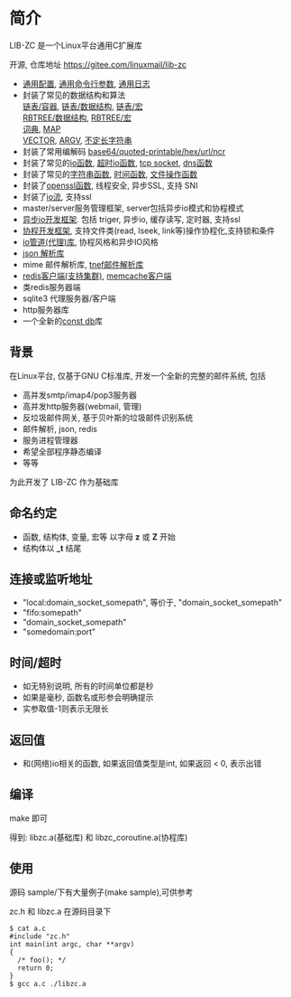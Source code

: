 <A name="readme_md" id="readme_md"></A>

# 简介
LIB-ZC 是一个Linux平台通用C扩展库

开源, 仓库地址 https://gitee.com/linuxmail/lib-zc

- [通用配置](./doc/config.md), [通用命令行参数](./doc/main_argument.md), [通用日志](./doc/log.md)
- 封装了常见的数据结构和算法<BR/>
  [链表/容器](./doc/list.md), [链表/数据结构](./doc/link.md), [链表/宏](./doc/macro_link.md)<BR/>
  [RBTREE/数据结构](./doc/rbtree.md), [RBTREE/宏](./doc/macro_rbtree.md)<BR/>
  [词典](./doc/dict.md), [MAP](./doc/map.md)<BR/>
  [VECTOR](./doc/vector.md), [ARGV](./doc/argv.md), [不定长字符串](./doc/buf.md)
- 封装了常用编解码 [base64/quoted-printable/hex/url/ncr](./doc/encode.md)
- 封装了常见的[io函数](./doc/io.md), [超时io函数](./doc/timed_io.md), [tcp socket](./doc/tcp_socket.md), [dns函数](./doc/dns.md)
- 封装了常见的[字符串函数](./doc/string.md), [时间函数](./doc/time.md), [文件操作函数](./doc/file.md)
- 封装了[openssl函数](./doc/openssl.md), 线程安全, 异步SSL, 支持 SNI
- 封装了[io流](./doc/stream.md), 支持ssl
- master/server服务管理框架, server包括异步io模式和协程模式
- [异步io开发框架](./doc/aio.md). 包括 triger, 异步io, 缓存读写, 定时器, 支持ssl
- [协程开发框架](./doc/coroutine.md), 支持文件类(read, lseek, link等)操作协程化,支持锁和条件
- [io管道(代理)库](./doc/iopipe.md), 协程风格和异步IO风格
- [json 解析库](./doc/json.md)
- mime 邮件解析库, [tnef邮件解析库](./doc/tnef.md)
- [redis客户端(支持集群)](doc/redis_client.md), [memcache客户端](doc/memcache_client.md)
- 类redis服务器端
- sqlite3 代理服务器/客户端
- http服务器库
- 一个全新的[const db](./doc/cdb.md)库

## 背景
在Linux平台, 仅基于GNU C标准库, 开发一个全新的完整的邮件系统, 包括
* 高并发smtp/imap4/pop3服务器
* 高并发http服务器(webmail, 管理)
* 反垃圾邮件网关, 基于贝叶斯的垃圾邮件识别系统
* 邮件解析, json, redis
* 服务进程管理器
* 希望全部程序静态编译
* 等等

为此开发了 LIB-ZC 作为基础库

## 命名约定
* 函数, 结构体, 变量, 宏等 以字母 **z** 或 **Z** 开始
* 结构体以 **\_t** 结尾

## 连接或监听地址
* "local:domain_socket_somepath", 等价于, "domain_socket_somepath"
* "fifo:somepath"
* "domain_socket_somepath"
* "somedomain:port"

## 时间/超时
* 如无特别说明, 所有的时间单位都是秒
* 如果是毫秒, 函数名或形参会明确提示
* 实参取值-1则表示无限长

## 返回值
* 和(网络)io相关的函数, 如果返回值类型是int, 如果返回 < 0, 表示出错

## 编译
make 即可

得到: libzc.a(基础库) 和 libzc_coroutine.a(协程库)

## 使用
源码 sample/下有大量例子(make sample),可供参考

zc.h 和 libzc.a 在源码目录下
```
$ cat a.c 
#include "zc.h"
int main(int argc, char **argv)
{
  /* foo(); */
  return 0;
}
$ gcc a.c ./libzc.a
```
